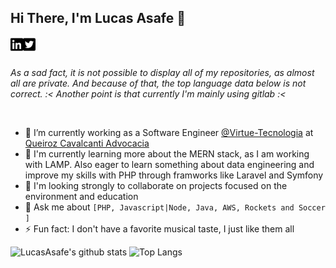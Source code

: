 ## Hi There, I'm Lucas Asafe 👋

<a href="https://www.linkedin.com/in/lucasasafe/">
  <img align="left" alt="Lucas Asafe | Linkedin" width="20px" src="https://raw.githubusercontent.com/lucasasafe/lucasasafe/master/icons/linkedin-brands.svg" />
</a>
<a href="https://twitter.com/Lucas_Asafe1">
  <img align="left" alt="Lucas Asafe | Twitter" width="20px" src="https://raw.githubusercontent.com/lucasasafe/lucasasafe/master/icons/twitter-square-brands.svg" />
</a>

<br />
<br>

<i>As a sad fact, it is not possible to display all of my repositories, as almost all are private. And because of that, the top language data below is not correct. :< </i>
<i>Another point is that currently I'm mainly using gitlab :< </i>

<br />

- 🔭 I’m currently working as a Software Engineer [@Virtue-Tecnologia](https://github.com/virtuetecnologia) at [Queiroz Cavalcanti Advocacia](https://github.com/Queiroz-Cavalcanti-Advocacia)
- 🌱 I'm currently learning more about the MERN stack, as I am working with LAMP. Also eager to learn something about data engineering and improve my skills with PHP through framworks like Laravel and Symfony
- 👯 I'm looking strongly to collaborate on projects focused on the environment and education
- 💬 Ask me about `[PHP, Javascript|Node, Java, AWS, Rockets and Soccer ]` 
- ⚡ Fun fact: I don't have a favorite musical taste, I just like them all

![LucasAsafe's github stats](https://github-readme-stats.vercel.app/api?username=LucasAsafe&count_private=true&show_icons=true&hide=contribs,issues) ![Top Langs](https://github-readme-stats.vercel.app/api/top-langs/?username=LucasAsafe&count_private=true&layout=compact)




